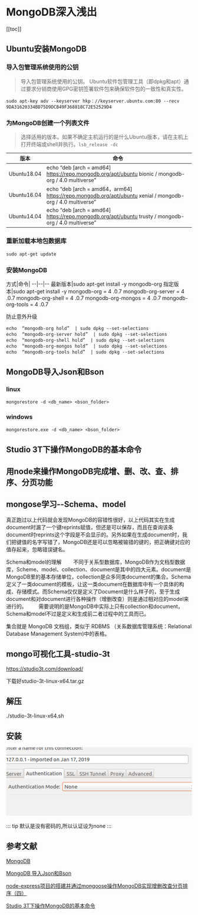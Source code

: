 # MongoDB深入浅出
[[toc]]

## Ubuntu安装MongoDB
### 导入包管理系统使用的公钥
>导入包管理系统使用的公钥。
Ubuntu软件包管理工具（即dpkg和apt）通过要求分销商使用GPG密钥签署软件包来确保软件包的一致性和真实性。

```
sudo apt-key adv --keyserver hkp：//keyserver.ubuntu.com:80 --recv 9DA31620334BD75D9DCB49F368818C72E52529D4
```

### 为MongoDB创建一个列表文件
> 选择适用的版本。如果不确定主机运行的是什么Ubuntu版本，请在主机上打开终端或shell并执行。`lsb_release -dc`

版本|命令
--|--
Ubuntu18.04|echo  “deb [arch = amd64] https://repo.mongodb.org/apt/ubuntu bionic / mongodb-org / 4.0 multiverse”  | sudo tee /etc/apt/sources.list.d/mongodb-org-4.0.list
Ubuntu16.04|echo  “deb [arch = amd64，arm64] https://repo.mongodb.org/apt/ubuntu xenial / mongodb-org / 4.0 multiverse”  | sudo tee /etc/apt/sources.list.d/mongodb-org-4.0.list
Ubuntu14.04|echo  “deb [arch = amd64] https://repo.mongodb.org/apt/ubuntu trusty / mongodb-org / 4.0 multiverse”  | sudo tee /etc/apt/sources.list.d/mongodb-org-4.0.list

### 重新加载本地包数据库

```
sudo apt-get update
```

### 安装MongoDB

方式|命令|
--|--|--
最新版本|sudo apt-get install -y mongodb-org
指定版本|sudo apt-get install -y mongodb-org = 4 .0.7 mongodb-org-server = 4 .0.7 mongodb-org-shell = 4 .0.7 mongodb-org-mongos = 4 .0.7 mongodb-org-tools = 4 .0.7

防止意外升级
```
echo  “mongodb-org hold”  | sudo dpkg --set-selections
echo  “mongodb-org-server hold”  | sudo dpkg --set-selections
echo  “mongodb-org-shell hold”  | sudo dpkg --set-selections
echo  “mongodb-org-mongos hold”  | sudo dpkg --set-selections
echo  “mongodb-org-tools hold”  | sudo dpkg --set-selections
```

## MongoDB导入Json和Bson

### linux
```
mongorestore -d <db_name> <bson_folder>
```
### windows
```
mongorestore.exe -d <db_name> <bson_folder>
```

## Studio 3T下操作MongoDB的基本命令

## 用node来操作MongoDB完成增、删、改、查、排序、分页功能

## mongose学习--Schema、model
真正跑过以上代码就会发现MongoDB的容错性很好，以上代码其实在生成document时漏了一个键reprints赋值，但还是可以保存，而且在查询该条document时reprints这个字段是不会显示的。另外如果在生成document时，我们把键值的名字写错了，MongoDB还是可以忽略被输错的键的，把正确键对应的值存起来，忽略错误键名。

Schema和model的理解
　　不同于关系型数据库，MongoDB作为文档型数据库，Scheme、model、collection、document是其中的四大元素。document是MongoDB里的基本存储单位，collection是众多同类document的集合。Schema定义了一类document的模板，让这一类document在数据库中有一个具体的构成、存储模式。而Schema仅仅是定义了Document是什么样子的，至于生成document和对document进行各种操作（增删改查）则是通过相对应的model来进行的。
　　需要说明的是MongoDB中实际上只有collection和document，Schema和model不过是定义和生成前二者过程中的工具而已。

集合就是 MongoDB 文档组，类似于 RDBMS （关系数据库管理系统：Relational Database Management System)中的表格。


## mongo可视化工具-studio-3t

https://studio3t.com/download/

下载好studio-3t-linux-x64.tar.gz
## 解压
./studio-3t-linux-x64.sh

## 安装

![avatar](../../technical-summary/public/mongo.png)

::: tip
默认是没有密码的,所以认证设为none
:::


## 参考文献
[MongoDB](https://docs.mongodb.com/manual/tutorial/install-mongodb-on-ubuntu/)

[MongoDB 导入Json和Bson](https://blog.csdn.net/lwc5411117/article/details/79675326)

[node-express项目的搭建并通过mongoose操作MongoDB实现增删改查分页排序（四）](https://www.cnblogs.com/wangmaoling/p/10339222.html)

[Studio 3T下操作MongoDB的基本命令](https://www.jianshu.com/p/577cb638787c)
